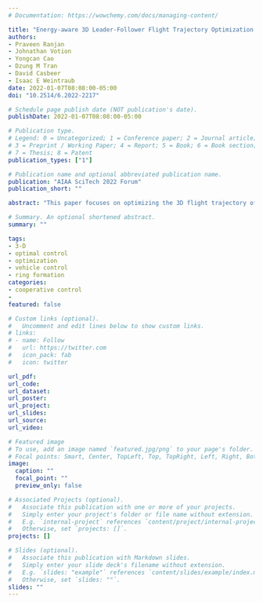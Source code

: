 ```yaml
---
# Documentation: https://wowchemy.com/docs/managing-content/

title: "Energy-aware 3D Leader-Follower Flight Trajectory Optimization for Fixed-Wing Aircraft"
authors: 
- Praveen Ranjan
- Johnathan Votion
- Yongcan Cao
- Dzung M Tran
- David Casbeer
- Isaac E Weintraub
date: 2022-01-07T08:08:00-05:00
doi: "10.2514/6.2022-2217"

# Schedule page publish date (NOT publication's date).
publishDate: 2022-01-07T08:08:00-05:00

# Publication type.
# Legend: 0 = Uncategorized; 1 = Conference paper; 2 = Journal article;
# 3 = Preprint / Working Paper; 4 = Report; 5 = Book; 6 = Book section;
# 7 = Thesis; 8 = Patent
publication_types: ["1"]

# Publication name and optional abbreviated publication name.
publication: "AIAA SciTech 2022 Forum"
publication_short: ""

abstract: "This paper focuses on optimizing the 3D flight trajectory of a fixed-wing follower aircraft in a leader-follower formation scenario. Instead of a rigid formation, the desired formation is defined as set of points configured as a ring located behind the leader. Both the leader and the wingman aircraft are modeled by high order dynamics. In particular, we formulate the optimization problem under three different system structures: (i) naturally constrained, (ii) ring angle constrained, and (iii) controller constrained. These system structures reflect the variation of possible inputs to the system under different levels of control freedom, from an unknown control structure to a known control structure. The optimization objective is to minimize the thrust profile so that the follower minimizes its consumed energy while also maintaining the desired wingman formation. Our simulation studies demonstrate that optimized solutions are attainable for all three cases. Moreover, for a naturally constrained system, there exists a convergent steady-state solution for the wingman’s position along the ring structure that represents a global solution, regardless of the wingman’s initial states."

# Summary. An optional shortened abstract.
summary: ""

tags:
- 3-D
- optimal control
- optimization
- vehicle control
- ring formation
categories: 
- cooperative control
- 
featured: false

# Custom links (optional).
#   Uncomment and edit lines below to show custom links.
# links:
# - name: Follow
#   url: https://twitter.com
#   icon_pack: fab
#   icon: twitter

url_pdf:
url_code:
url_dataset:
url_poster:
url_project:
url_slides:
url_source:
url_video:

# Featured image
# To use, add an image named `featured.jpg/png` to your page's folder. 
# Focal points: Smart, Center, TopLeft, Top, TopRight, Left, Right, BottomLeft, Bottom, BottomRight.
image:
  caption: ""
  focal_point: ""
  preview_only: false

# Associated Projects (optional).
#   Associate this publication with one or more of your projects.
#   Simply enter your project's folder or file name without extension.
#   E.g. `internal-project` references `content/project/internal-project/index.md`.
#   Otherwise, set `projects: []`.
projects: []

# Slides (optional).
#   Associate this publication with Markdown slides.
#   Simply enter your slide deck's filename without extension.
#   E.g. `slides: "example"` references `content/slides/example/index.md`.
#   Otherwise, set `slides: ""`.
slides: ""
---
```

